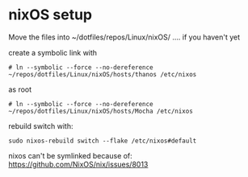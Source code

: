 # nixOS setup

Move the files into ~/dotfiles/repos/Linux/nixOS/ .... if you haven't yet

create a symbolic link with


```
# ln --symbolic --force --no-dereference ~/repos/dotfiles/Linux/nixOS/hosts/thanos /etc/nixos
```
as root

```
# ln --symbolic --force --no-dereference ~/repos/dotfiles/Linux/nixOS/hosts/Mocha /etc/nixos
```


rebuild switch with:

```
sudo nixos-rebuild switch --flake /etc/nixos#default
```


nixos can't be symlinked because of:
https://github.com/NixOS/nix/issues/8013
